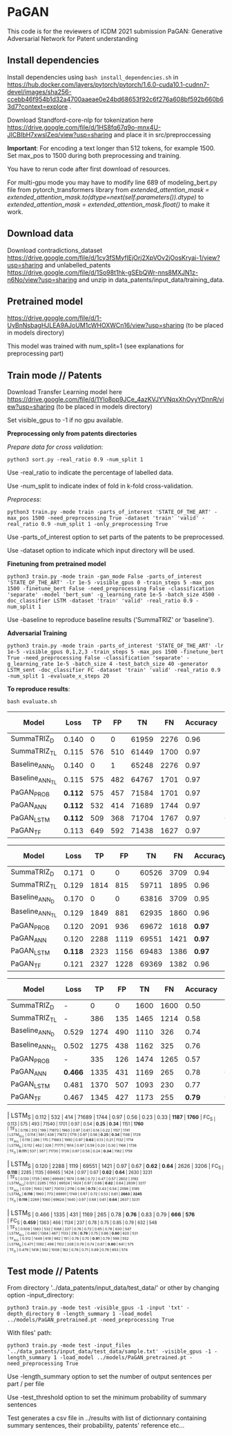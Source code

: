 # PaGAN
This code is for the reviewers of ICDM 2021 submission PaGAN: Generative Adversarial Network for Patent understanding

## Install dependencies
Install dependencies using ```bash install_dependencies.sh``` in https://hub.docker.com/layers/pytorch/pytorch/1.6.0-cuda10.1-cudnn7-devel/images/sha256-ccebb46f954b1d32a4700aaeae0e24bd68653f92c6f276a608bf592b660b63d7?context=explore .

Download Standford-core-nlp for tokenization here https://drive.google.com/file/d/1HS8fq67q9o-mnx4U-JICBIbH7xwsIZeq/view?usp=sharing and place it in src/preproccessing

**Important**: For encoding a text longer than 512 tokens, for example 1500. Set max_pos to 1500 during both preprocessing and training.

You have to rerun code after first download of resources.

For multi-gpu mode you may have to modify line 689 of modeling_bert.py file from pytorch_transformers library from    *extended_attention_mask = extended_attention_mask.to(dtype=next(self.parameters()).dtype)*   to    *extended_attention_mask = extended_attention_mask.float()* to make it work.

## Download data
Download contradictions_dataset https://drive.google.com/file/d/1cy3fSMyfIEjOrj2XpVOv2jOosKryai-1/view?usp=sharing and unlabelled_patents https://drive.google.com/file/d/1So98t1hk-gSEbQWr-nns8MXJN1z-n6No/view?usp=sharing and unzip in data_patents/input_data/training_data.

## Pretrained model 
https://drive.google.com/file/d/1-UyBnNsbagHJLEA9AJoUM1cWHOXWCn16/view?usp=sharing (to be placed in models directory)

This model was trained with num_split=1 (see explanations for preprocessing part)

## Train mode // Patents
Download Transfer Learning model here https://drive.google.com/file/d/1YIo8pp9JCe_4azKVJYVNqxXhOyyYDnnR/view?usp=sharing (to be placed in models directory)

Set visible_gpus to -1 if no gpu available.

**Preprocessing only from patents directories**

*Prepare data for cross validation*:
```
python3 sort.py -real_ratio 0.9 -num_split 1
```
Use -real_ratio to indicate the percentage of labelled data.

Use -num_split to indicate index of fold in k-fold cross-validation.

*Preprocess*:
```
python3 train.py -mode train -parts_of_interest 'STATE_OF_THE_ART' -max_pos 1500 -need_preprocessing True -dataset 'train' 'valid' -real_ratio 0.9 -num_split 1 -only_preprocessing True
```
Use -parts_of_interest option to set parts of the patents to be preprocessed.

Use -dataset option to indicate which input directory will be used.

**Finetuning from pretrained model**
```
python3 train.py -mode train -gan_mode False -parts_of_interest 'STATE_OF_THE_ART' -lr 1e-5 -visible_gpus 0 -train_steps 5 -max_pos 1500 -finetune_bert False -need_preprocessing False -classification 'separate' -model 'bert_sum' -g_learning_rate 1e-5 -batch_size 4500 -doc_classifier LSTM -dataset 'train' 'valid' -real_ratio 0.9 -num_split 1
```
Use -baseline to reproduce baseline results ('SummaTRIZ' or 'baseline').

**Adversarial Training**
```
python3 train.py -mode train -parts_of_interest 'STATE_OF_THE_ART' -lr 1e-5 -visible_gpus 0,1,2,3 -train_steps 5 -max_pos 1500 -finetune_bert True -need_preprocessing False -classification 'separate' -g_learning_rate 1e-5 -batch_size 4 -test_batch_size 40 -generator LSTM_sent -doc_classifier FC -dataset 'train' 'valid' -real_ratio 0.9 -num_split 1 -evaluate_x_steps 20
```

**To reproduce results**:
```
bash evaluate.sh
```

| Model 								              | Loss  	  | TP  	| FP  	| TN  	| FN  	| Accuracy 	| Precision | Recall	  | F1 score  | S 		    | S<sub>m</sub> |
| -----  								              | ----- 	  | ----- | ----- | ----- | ----- | ----- 	  | ----- 	  | ----- 	  | ----- 	  | ----- 	  | ----- 		    |
| SummaTRIZ<sub>D</sub> 				      | 0.140 	  | 0     | 0     | 61959 | 2276  | 0.96     	| 0 		    | 0 		    | 0 		    | 548   	  | 1158 			    |
| SummaTRIZ<sub>TL</sub> 				      | 0.115 	  | 576   | 510   | 61449 | 1700  | 0.97     	| 0.53     	| 0.25     	| 0.34     	| 1119  	  | 1711 			    |
| Baseline<sub>ANN<sub>D</sub></sub> 	| 0.140 	  | 0 	  | 1 	  | 65248 | 2276 	| 0.97 		  | 0 		    | 0 		    | 0 		    | 535 		  | 1149   		    |
| Baseline<sub>ANN<sub>TL</sub></sub> | 0.115 	  | 575 	| 482 	| 64767 | 1701 	| 0.97 		  | 0.54 		  | 0.25 		  | 0.35 		  | 1098 		  | 1710 			    |
| PaGAN<sub>PROB</sub> 				        | **0.112** | 575 	| 457 	| 71584 | 1701 	| 0.97 		  | 0.56 		  | 0.25 		  | 0.35 		  | 1168 		  | 1736 			    |
| PaGAN<sub>ANN</sub> 					      | **0.112** | 532 	| 414 	| 71689 | 1744 	| 0.97 		  | 0.56 		  | 0.23 		  | 0.33 		  | **1187** 	| **1760** 		  |
| PaGAN<sub>LSTM</sub> 				        | **0.112** | 509 	| 368 	| 71704 | 1767 	| 0.97 		  | **0.58** 	| 0.22 		  | 0.32 		  | 1186 		  | 1752 			    |
| PaGAN<sub>TF</sub> 					        | 0.113 	  | 649 	| 592 	| 71438 | 1627 	| 0.97 		  | 0.52 		  | **0.29** 	| **0.37** 	| 1143 		  | 1759 			    |

| Model 								              | Loss  	  | TP  	| FP  	| TN  	| FN  	| Accuracy 	| Precision | Recall	  | F1 score  | S 		    | S<sub>m</sub> |
| -----  								              | ----- 	  | ----- | ----- | ----- | ----- | ----- 	  | ----- 	  | ----- 	  | ----- 	  | ----- 	  | ----- 		    |
| SummaTRIZ<sub>D</sub>               | 0.171     | 0     | 0     | 60526 | 3709  | 0.94      | 0         | 0         | 0         | 1750      | 2692 
| SummaTRIZ<sub>TL</sub>              | 0.129     | 1814  | 815   | 59711 | 1895  | 0.96      | **0.69**  | 0.49      | 0.57      | 2493      | 3127 
| Baseline<sub>ANN<sub>D</sub></sub>  | 0.170     | 0     | 0     | 63816 | 3709  | 0.95      | 0         | 0         | 0         | 1766      | 2692     
| Baseline<sub>ANN<sub>TL</sub></sub> | 0.129     | 1849  | 881   | 62935 | 1860  | 0.96      | 0.68      | 0.50      | 0.57      | 2500      | 3131     
| PaGAN<sub>PROB</sub>                | 0.120     | 2091  | 936   | 69672 | 1618  | **0.97**  | **0.69**  | 0.56      | 0.62      | 2619      | **3226**     
| PaGAN<sub>ANN</sub>                 | 0.120     | 2288  | 1119  | 69551 | 1421  | **0.97**  | 0.67      | 0.62      | 0.64      | 2626      | 3206     
| PaGAN<sub>LSTM</sub>                | **0.118** | 2323  | 1156  | 69483 | 1386  | **0.97**  | 0.67      | **0.63**  | **0.65**  | **2645**  | 3213     
| PaGAN<sub>TF</sub>                  | 0.121     | 2327  | 1228  | 69369 | 1382  | 0.96      | 0.65      | **0.63**  | 0.64      | 2631      | 3220     

| Model 								              | Loss  	  | TP  	| FP  	| TN  	| FN  	| Accuracy 	| Precision | Recall	  | F1 score  | S 		    | S<sub>m</sub> |
| -----  								              | ----- 	  | ----- | ----- | ----- | ----- | ----- 	  | ----- 	  | ----- 	  | ----- 	  | ----- 	  | ----- 		    |
| SummaTRIZ<sub>D</sub>               | -         | 0     |0      | 1600  | 1600  | 0.50      | 0         | 0         | 0         | 153       | 0 
| SummaTRIZ<sub>TL</sub>              | -         | 386   | 135   | 1465  | 1214  | 0.58      | 0.74      | 0.24      | 0.36      | 582       | 213
| Baseline<sub>ANN<sub>D</sub></sub>  | 0.529     | 1274  | 490   | 1110  | 326   | 0.74      | 0.72      | 0.80      | 0.76      | 146       | 96    
| Baseline<sub>ANN<sub>TL</sub></sub> | 0.502     | 1275  | 438   | 1162  | 325   | 0.76      | 0.74      | 0.80      | 0.77      | 580       | 467   
| PaGAN<sub>PROB</sub>                | -         | 335   | 126   | 1474  | 1265  | 0.57      | 0.73      | 0.21      | 0.33      | **668**   | 192   
| PaGAN<sub>ANN</sub>                 | **0.466** | 1335  | 431   | 1169  | 265   | 0.78      | **0.76**  | 0.83      | 0.79      | 666       | **576**   
| PaGAN<sub>LSTM</sub>                | 0.481     | 1370  | 507   | 1093  | 230   | 0.77      | 0.73      | **0.86**  | 0.79      | 654       | 567   
| PaGAN<sub>TF</sub>                  | 0.467     | 1345  | 427   | 1173  | 255   | **0.79**  | **0.76**  | 0.84      | **0.80**  | 648       | 552   

| LSTM<sub>S | 0.112 | 532 | 414 | 71689 | 1744 | 0.97 | 0.56 | 0.23 | 0.33 | **1187** | **1760** 
| FC<sub>S | 0.113 | 575   | 493   | 71540 | 1701  | 0.97     | 0.54     | **0.25** | **0.34**     | 1151  | **1760**     
| TF<sub>S | 0.116 | 313   | 199   | 71873 | 1963  | 0.97     | 0.61     | 0.14     | 0.22     | 1157  | 1741     
| LSTM<sub>ALL</sub> | 0.114 | 561   | 438   | 71672 | 1715  | 0.97     | 0.56     | **0.25** | **0.34**     | 1146  | 1729     
| TF<sub>ALL</sub>  | 0.118 | 286   | 170   | 71863 | 1990  | 0.97     | **0.63**     | 0.13     | 0.21     | 1132  | 1714     
| LSTM<sub>D</sub>  | 0.112 | 462   | 326   | 71771 | 1814  | 0.97     | 0.59     | 0.20     | 0.30     | 1168  | 1736     
| TF<sub>D</sub> | **0.111** | 537   | 387   | 71730 | 1739  | 0.97     | 0.58     | 0.24     | **0.34**     | 1182  | 1759 

| LSTM<sub>S | 0.120 | 2288  | 1119  | 69551 | 1421  | 0.97     | 0.67     | **0.62**     | **0.64**     | 2626  | 3206 
| FC<sub>S | **0.118** | 2285  | 1135  | 69465 | 1424  | 0.97     | 0.67     | **0.62**     | **0.64**     | 2630  | 3231     
| TF<sub>S | 0.130 | 1735  | 690   | 69949 | 1974  | 0.96     | 0.72     | 0.47     | 0.57     | 2602  | 3192     
| LSTM<sub>ALL</sub>| 0.121 | 2285  | 1153  | 69524 | 1424  | 0.97     | 0.66     | **0.62**     | 0.64     | 2639  | 3217     
| TF<sub>ALL</sub> | 0.129 | 1593  | 587   | 70013 | 2116  | 0.96     | **0.73**     | 0.43     | 0.54     | 2598  | 3185     
| LSTM<sub>D</sub> | **0.118** | 1960  | 773   | 69891 | 1749  | 0.97     | 0.72     | 0.53     | 0.61     | **2663**  | **3245**     
| TF<sub>D</sub> | **0.118** | 2269  | 1060  | 69624 | 1440  | 0.97     | 0.68     | 0.61     | **0.64**     | 2637  | 3231     

| LSTM<sub>S | 0.466 | 1335 | 431 | 1169 | 265 | 0.78 | **0.76** | 0.83 | 0.79 | **666** | **576**     
| FC<sub>S | **0.459** | 1363  | 466   | 1134  | 237   | 0.78     | 0.75     | 0.85     | 0.79     | 632      | 548   
| TF<sub>S | 0.508 | 1363  | 532   | 1068  | 237   | 0.76     | 0.72     | 0.85     | 0.78     | 630      | 547   
| LSTM<sub>ALL</sub> | 0.460 | 1384  | 467   | 1133  | 216   | **0.79**     | 0.75     | 0.86     | **0.80**     | 620      | 531   
| TF<sub>ALL</sub> | 0.512 | 1449  | 618   | 982   | 151   | 0.76     | 0.70     | **0.91**     | 0.79     | 598      | 552   
| LSTM<sub>D</sub> | 0.471 | 1392  | 498   | 1102  | 208   | 0.78     | 0.74     | 0.87     | **0.80**     | 641      | 575   
| TF<sub>D</sub> | 0.479 | 1418  | 592   | 1008  | 182   | 0.76     | 0.71     | 0.89     | 0.79     | 653      | 574  

## Test mode // Patents
From directory '../data_patents/input_data/test_data/' or other by changing option -input_directory:
```
python3 train.py -mode test -visible_gpus -1 -input 'txt' -depth_directory 0 -length_summary 1 -load_model ../models/PaGAN_pretrained.pt -need_preprocessing True
```

With files' path:
```
python3 train.py -mode test -input_files '../data_patents/input_data/test_data/sample.txt' -visible_gpus -1 -length_summary 1 -load_model ../models/PaGAN_pretrained.pt -need_preprocessing True
```

Use -length_summary option to set the number of output sentences per part / per file

Use -test_threshold option to set the minimum probability of summary sentences


Test generates a csv file in ../results with list of dictionnary containing summary sentences, their probability, patents' reference etc...
